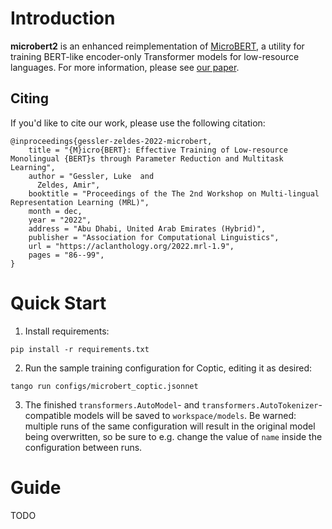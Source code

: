 # Introduction

**microbert2** is an enhanced reimplementation of [MicroBERT](https://github.com/lgessler/microbert), a utility for training BERT-like encoder-only Transformer models for low-resource languages.
For more information, please see [our paper](https://aclanthology.org/2022.mrl-1.9/).

## Citing
If you'd like to cite our work, please use the following citation:

```
@inproceedings{gessler-zeldes-2022-microbert,
    title = "{M}icro{BERT}: Effective Training of Low-resource Monolingual {BERT}s through Parameter Reduction and Multitask Learning",
    author = "Gessler, Luke  and
      Zeldes, Amir",
    booktitle = "Proceedings of the The 2nd Workshop on Multi-lingual Representation Learning (MRL)",
    month = dec,
    year = "2022",
    address = "Abu Dhabi, United Arab Emirates (Hybrid)",
    publisher = "Association for Computational Linguistics",
    url = "https://aclanthology.org/2022.mrl-1.9",
    pages = "86--99",
}
```

# Quick Start

1. Install requirements:

```
pip install -r requirements.txt
```

2. Run the sample training configuration for Coptic, editing it as desired:

```
tango run configs/microbert_coptic.jsonnet
```

3. The finished `transformers.AutoModel`- and `transformers.AutoTokenizer`-compatible models will be saved to `workspace/models`.
Be warned: multiple runs of the same configuration will result in the original model being overwritten, so be sure to e.g. change the value of `name` inside the configuration between runs.

# Guide
TODO